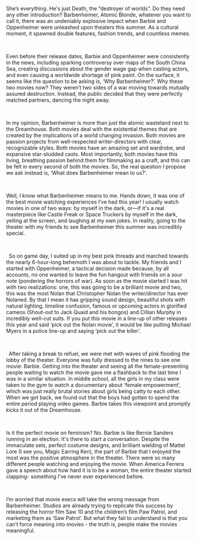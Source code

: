 ﻿She’s everything. He's just Death, the “destroyer of worlds”. Do they need any other introduction? Barbenheimer, Atomic Blonde, whatever you want to call it, there was an undeniably explosive impact when Barbie and Oppenheimer were unleashed upon theaters this summer. As a cultural moment, it spawned double features, fashion trends, and countless memes.

<br/>

Even before their release dates, Barbie and Oppenheimer were consistently in the news, including sparking controversy over maps of the South China Sea, creating discussions about the gender wage gap when casting actors, and even causing a worldwide shortage of pink paint. On the surface, it seems like the question to be asking is, ‘Why Barbenheimer?’. Why these two movies now? They weren’t two sides of a war moving towards mutually assured destruction. Instead, the public decided that they were perfectly matched partners, dancing the night away.

<br/>

In my opinion, Barbenheimer is more than just the atomic wasteland next to the Dreamhouse. Both movies deal with the existential themes that are created by the implications of a world changing invasion. Both movies are passion projects from well-respected writer-directors with clear, recognizable styles. Both movies have an amazing set and wardrobe, and expansive star-studded casts. Most importantly, both movies have this living, breathing passion behind them for filmmaking as a craft, and this can be felt in every second of both the movies. So, the real question I propose we ask instead is, ‘What does Barbenheimer mean to us?’.

<br/>

Well, I know what Barbenheimer means to me. Hands down, it was one of the best movie watching experiences I’ve had this year! I usually watch movies in one of two ways: by myself in the dark, or—if it's a real masterpiece like Castle Freak or Space Truckers by myself in the dark, yelling at the screen, and laughing at my own jokes. In reality, going to the theater with my friends to see Barbenheimer this summer was incredibly special.

<br/>

` `So on game day, I suited up in my best pink threads and marched towards the nearly 6-hour-long behemoth I was about to tackle. My friends and I started with Oppenheimer, a tactical decision made because, by all accounts, no one wanted to leave the fun hangout with friends on a sour note (pondering the horrors of war). As soon as the movie started I was hit with two realizations: one, this was going to be a brilliant movie and two, this was the most Nolan that Christopher Nolan the writer/director has ever Nolaned. By that I mean it has gripping sound design, beautiful shots with natural lighting, timeline confusion, famous or upcoming actors in glorified cameos (Shout-out to Jack Quaid and his bongos) and Cillian Murphy in incredibly well-cut suits. If you put this movie in a line-up of other releases this year and said ‘pick out the Nolan movie’, it would be like putting Michael Myers in a police line-up and saying ‘pick out the killer’.

<br/>

` `After taking a break to refuel, we were met with waves of pink flooding the lobby of the theater. Everyone was fully dressed to the nines to see one movie: Barbie. Getting into the theater and seeing all the female-presenting people waiting to watch the movie gave me a flashback to the last time I was in a similar situation. In middle school, all the girls in my class were taken to the gym to watch a documentary about ‘female empowerment’, which was just really brutal stories about girls being catty to each other. When we got back, we found out that the boys had gotten to spend the entire period playing video games. Barbie takes this viewpoint and promptly kicks it out of the Dreamhouse.

<br/>

Is it the perfect movie on feminism? No. Barbie is like Bernie Sanders running in an election. It's there to start a conversation. Despite the immaculate sets, perfect costume designs, and brilliant wielding of Mattel Lore (I see you, Magic Earring Ken), the part of Barbie that I enjoyed the most was the positive atmosphere in the theater. There were so many different people watching and enjoying the movie. When America Ferrera gave a speech about how hard it is to be a woman, the entire theater started clapping- something I’ve never ever experienced before.

<br/>

I’m worried that movie execs will take the wrong message from Barbenheimer. Studios are already trying to replicate this success by releasing the horror film Saw 10 and the children’s film Paw Patrol, and marketing them as ‘Saw Patrol’. But what they fail to understand is that you can’t force meaning into movies - the truth is, people make the movies meaningful.
